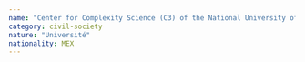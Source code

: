 ```yaml
---
name: "Center for Complexity Science (C3) of the National University of Mexico (UNAM)"
category: civil-society
nature: "Université"
nationality: MEX
---
```

    